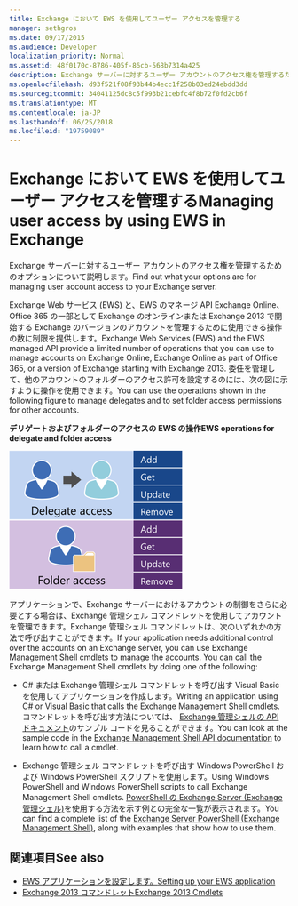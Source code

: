 ```yaml
---
title: Exchange において EWS を使用してユーザー アクセスを管理する
manager: sethgros
ms.date: 09/17/2015
ms.audience: Developer
localization_priority: Normal
ms.assetid: 48f0170c-8786-405f-86cb-568b7314a425
description: Exchange サーバーに対するユーザー アカウントのアクセス権を管理するためのオプションについて説明します。
ms.openlocfilehash: d93f521f08f93b44b4ecc1f258b03ed24ebdd3dd
ms.sourcegitcommit: 34041125dc8c5f993b21cebfc4f8b72f0fd2cb6f
ms.translationtype: MT
ms.contentlocale: ja-JP
ms.lasthandoff: 06/25/2018
ms.locfileid: "19759089"
---
```

# <a name="managing-user-access-by-using-ews-in-exchange"></a><span data-ttu-id="299a7-103">Exchange において EWS を使用してユーザー アクセスを管理する</span><span class="sxs-lookup"><span data-stu-id="299a7-103">Managing user access by using EWS in Exchange</span></span>

<span data-ttu-id="299a7-104">Exchange サーバーに対するユーザー アカウントのアクセス権を管理するためのオプションについて説明します。</span><span class="sxs-lookup"><span data-stu-id="299a7-104">Find out what your options are for managing user account access to your Exchange server.</span></span>
  
<span data-ttu-id="299a7-105">Exchange Web サービス (EWS) と、EWS のマネージ API Exchange Online、Office 365 の一部として Exchange のオンラインまたは Exchange 2013 で開始する Exchange のバージョンのアカウントを管理するために使用できる操作の数に制限を提供します。</span><span class="sxs-lookup"><span data-stu-id="299a7-105">Exchange Web Services (EWS) and the EWS managed API provide a limited number of operations that you can use to manage accounts on Exchange Online, Exchange Online as part of Office 365, or a version of Exchange starting with Exchange 2013.</span></span> <span data-ttu-id="299a7-106">委任を管理して、他のアカウントのフォルダーのアクセス許可を設定するのには、次の図に示すように操作を使用できます。</span><span class="sxs-lookup"><span data-stu-id="299a7-106">You can use the operations shown in the following figure to manage delegates and to set folder access permissions for other accounts.</span></span> 
  
<span data-ttu-id="299a7-107">**デリゲートおよびフォルダーのアクセスの EWS の操作**</span><span class="sxs-lookup"><span data-stu-id="299a7-107">**EWS operations for delegate and folder access**</span></span>

![EWS ユーザー管理オプション](media/Exchange_ManagingUserAccess_1.png)
  
<span data-ttu-id="299a7-p102">アプリケーションで、Exchange サーバーにおけるアカウントの制御をさらに必要とする場合は、Exchange 管理シェル コマンドレットを使用してアカウントを管理できます。Exchange 管理シェル コマンドレットは、次のいずれかの方法で呼び出すことができます。</span><span class="sxs-lookup"><span data-stu-id="299a7-p102">If your application needs additional control over the accounts on an Exchange server, you can use Exchange Management Shell cmdlets to manage the accounts. You can call the Exchange Management Shell cmdlets by doing one of the following:</span></span>
  
- <span data-ttu-id="299a7-111">C# または Exchange 管理シェル コマンドレットを呼び出す Visual Basic を使用してアプリケーションを作成します。</span><span class="sxs-lookup"><span data-stu-id="299a7-111">Writing an application using C# or Visual Basic that calls the Exchange Management Shell cmdlets.</span></span> <span data-ttu-id="299a7-112">コマンドレットを呼び出す方法については、 [Exchange 管理シェルの API ドキュメント](../management/exchange-management-shell.md)のサンプル コードを見ることができます。</span><span class="sxs-lookup"><span data-stu-id="299a7-112">You can look at the sample code in the [Exchange Management Shell API documentation](../management/exchange-management-shell.md) to learn how to call a cmdlet.</span></span> 
    
- <span data-ttu-id="299a7-113">Exchange 管理シェル コマンドレットを呼び出す Windows PowerShell および Windows PowerShell スクリプトを使用します。</span><span class="sxs-lookup"><span data-stu-id="299a7-113">Using Windows PowerShell and Windows PowerShell scripts to call Exchange Management Shell cmdlets.</span></span> <span data-ttu-id="299a7-114">[PowerShell の Exchange Server (Exchange 管理シェル)](https://docs.microsoft.com/ja-jp/powershell/exchange/exchange-server/exchange-management-shell?view=exchange-ps)を使用する方法を示す例との完全な一覧が表示されます。</span><span class="sxs-lookup"><span data-stu-id="299a7-114">You can find a complete list of the [Exchange Server PowerShell (Exchange Management Shell)](https://docs.microsoft.com/ja-jp/powershell/exchange/exchange-server/exchange-management-shell?view=exchange-ps), along with examples that show how to use them.</span></span> 
    
## <a name="see-also"></a><span data-ttu-id="299a7-115">関連項目</span><span class="sxs-lookup"><span data-stu-id="299a7-115">See also</span></span>

- [<span data-ttu-id="299a7-116">EWS アプリケーションを設定します。</span><span class="sxs-lookup"><span data-stu-id="299a7-116">Setting up your EWS application</span></span>](setting-up-your-ews-application.md)   
- [<span data-ttu-id="299a7-117">Exchange 2013 コマンドレット</span><span class="sxs-lookup"><span data-stu-id="299a7-117">Exchange 2013 Cmdlets</span></span>](https://docs.microsoft.com/ja-jp/powershell/exchange/?view=exchange-ps)  
    

